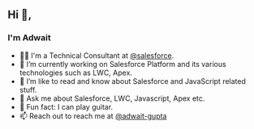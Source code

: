 ## Hi 👋,
### I'm Adwait
- 👨‍💻 I'm a Technical Consultant at [@salesforce](https://www.salesforce.com/in).
- 🔭 I’m currently working on Salesforce Platform and its various technologies such as LWC, Apex. 
- 🌱 I’m like to read and know about Salesforce and JavaScript related stuff.
- 💬 Ask me about Salesforce, LWC, Javascript, Apex etc.
- 🎸 Fun fact: I can play guitar.
- 📫 Reach out to reach me at [@adwait-gupta](https://www.linkedin.com/in/adwait-gupta)
